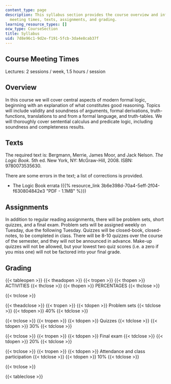 ```yaml
---
content_type: page
description: This syllabus section provides the course overview and information on
  meeting times, texts, assignments, and grading.
learning_resource_types: []
ocw_type: CourseSection
title: Syllabus
uid: 7d8e96c1-9d2e-f191-5fcb-3da4e8cab37f
---
```


Course Meeting Times
--------------------

Lectures: 2 sessions / week, 1.5 hours / session

Overview
--------

In this course we will cover central aspects of modern formal logic, beginning with an explanation of what constitutes good reasoning. Topics will include validity and soundness of arguments, formal derivations, truth-functions, translations to and from a formal language, and truth-tables. We will thoroughly cover sentential calculus and predicate logic, including soundness and completeness results.

Texts
-----

The required text is: Bergmann, Merrie, James Moor, and Jack Nelson. _The Logic Book_. 5th ed. New York, NY: McGraw-Hill, 2008. ISBN: 9780073535630.

There are some errors in the text; a list of corrections is provided.

*   The Logic Book errata ({{% resource_link 3b6e398d-70a4-5eff-2f04-f630804842e3 "PDF - 1.1MB" %}})

Assignments
-----------

In addition to regular reading assignments, there will be problem sets, short quizzes, and a final exam. Problem sets will be assigned weekly on Tuesday, due the following Tuesday. Quizzes will be closed-book, closed-notes, to be completed in class. There will be 8-10 quizzes over the course of the semester, and they will not be announced in advance. Make-up quizzes will not be allowed, but your lowest two quiz scores (i.e. a zero if you miss one) will not be factored into your final grade.

Grading
-------

{{< tableopen >}}
{{< theadopen >}}
{{< tropen >}}
{{< thopen >}}
ACTIVITIES
{{< thclose >}}
{{< thopen >}}
PERCENTAGES
{{< thclose >}}

{{< trclose >}}

{{< theadclose >}}
{{< tropen >}}
{{< tdopen >}}
Problem sets
{{< tdclose >}}
{{< tdopen >}}
40%
{{< tdclose >}}

{{< trclose >}}
{{< tropen >}}
{{< tdopen >}}
Quizzes
{{< tdclose >}}
{{< tdopen >}}
30%
{{< tdclose >}}

{{< trclose >}}
{{< tropen >}}
{{< tdopen >}}
Final exam
{{< tdclose >}}
{{< tdopen >}}
20%
{{< tdclose >}}

{{< trclose >}}
{{< tropen >}}
{{< tdopen >}}
Attendance and class participation
{{< tdclose >}}
{{< tdopen >}}
10%
{{< tdclose >}}

{{< trclose >}}

{{< tableclose >}}